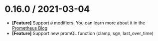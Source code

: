 0.16.0 / 2021-03-04
===================

* **[Feature]** Support `@` modifiers. You can learn more about it in the [Prometheus Blog](https://prometheus.io/blog/2021/02/18/introducing-the-@-modifier/)
* **[Feature]** Support new promQL function (clamp, sgn, last_over_time)
